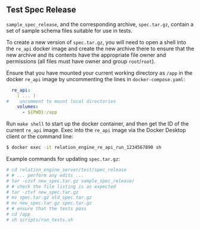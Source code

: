 ## Test Spec Release

`sample_spec_release`, and the corresponding archive, `spec.tar.gz`, contain a set of sample schema files suitable for use in tests.

To create a new version of `spec.tar.gz`, you will need to open a shell into the `re_api` docker image and create the new archive there to ensure that the new archive and its contents have the appropriate file owner and permissions (all files must have owner and group `root`/`root`).

Ensure that you have mounted your current working directory as `/app` in the docker `re_api` image by uncommenting the lines in `docker-compose.yaml`:

``` yaml
  re_api:
    ( ... )
#    uncomment to mount local directories
    volumes:
      - ${PWD}:/app
```

Run `make shell` to start up the docker container, and then get the ID of the current `re_api` image. Exec into the `re_api` image via the Docker Desktop client or the command line:

``` sh
$ docker exec -it relation_engine_re_api_run_1234567890 sh
```

Example commands for updating `spec.tar.gz`:

``` sh
# cd relation_engine_server/test/spec_release
# # ... perform any edits ...
# tar -czvf new_spec.tar.gz sample_spec_release/
# # check the file listing is as expected
# tar -ztvf new_spec.tar.gz
# mv spec.tar.gz old_spec.tar.gz
# mv new_spec.tar.gz spec.tar.gz
# # ensure that the tests pass
# cd /app
# sh scripts/run_tests.sh
```
